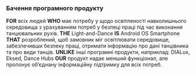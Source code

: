 ### Бачення програмного продукту
**FOR** всіх людей 
**WHO** має потребу у щодо освітленості навколишнього середовища з урахуванням потреб у безпеці праці під час виконання танцювальних рухів.
**THE** Light-and-Dance
**IS** Android OS Smartphone
**THAT** розроблений, щоб замовник міг освітлювати середовище, забезпечивши безпеку праці, отримати інформацію про дані танцівника та про види танців.
**UNLIKE** інші програмні продукти, наприклад: DIALux, Eksed, Dance Hubs
**OUR** продукт надає менший функціонал, але пропонує об’єднану інформаційну підтримку для всіх потреб.

